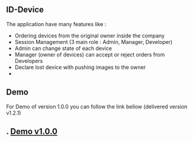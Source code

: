 ## ID-Device

The application have many features like : 
- Ordering devices from the original owner inside the company
- Session Management (3 main role : Admin, Manager, Developer)
- Admin can change state of each device 
- Manager (owner of devices) can accept or reject orders from Developers
- Declare lost device with pushing images to the owner
- 
## Demo

For Demo of version 1.0.0 you can follow the link bellow (delivered version v1.2.1)

. [Demo v1.0.0](https://drive.google.com/file/d/1mGYCqjgaJFfoqB_B5dLpeueS5vl0jM5I/view?usp=sharing)
---
